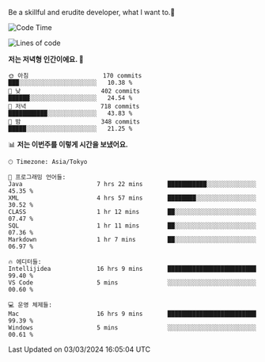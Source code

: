 Be a skillful and erudite developer, what I want to.👶

<!--START_SECTION:waka-->
![Code Time](http://img.shields.io/badge/Code%20Time-464%20hrs%2035%20mins-blue)

![Lines of code](https://img.shields.io/badge/%EC%A0%80%EB%8A%94%20%EC%97%AC%ED%83%9C%EA%B9%8C%EC%A7%80%20-778.7%20thousand%20%EC%A4%84%EC%9D%98%20%EC%BD%94%EB%93%9C%EB%A5%BC%20%EC%9E%91%EC%84%B1%ED%96%88%EC%96%B4%EC%9A%94.-blue)

**저는 저녁형 인간이에요. 🦉** 

```text
🌞 아침                     170 commits         ███░░░░░░░░░░░░░░░░░░░░░░   10.38 % 
🌆 낮　                     402 commits         ██████░░░░░░░░░░░░░░░░░░░   24.54 % 
🌃 저녁                     718 commits         ███████████░░░░░░░░░░░░░░   43.83 % 
🌙 밤　                     348 commits         █████░░░░░░░░░░░░░░░░░░░░   21.25 % 
```


📊 **저는 이번주를 이렇게 시간을 보냈어요.** 

```text
🕑︎ Timezone: Asia/Tokyo

💬 프로그래밍 언어들: 
Java                     7 hrs 22 mins       ███████████░░░░░░░░░░░░░░   45.35 % 
XML                      4 hrs 57 mins       ████████░░░░░░░░░░░░░░░░░   30.52 % 
CLASS                    1 hr 12 mins        ██░░░░░░░░░░░░░░░░░░░░░░░   07.47 % 
SQL                      1 hr 11 mins        ██░░░░░░░░░░░░░░░░░░░░░░░   07.36 % 
Markdown                 1 hr 7 mins         ██░░░░░░░░░░░░░░░░░░░░░░░   06.97 % 

🔥 에디터들: 
Intellijidea             16 hrs 9 mins       █████████████████████████   99.40 % 
VS Code                  5 mins              ░░░░░░░░░░░░░░░░░░░░░░░░░   00.60 % 

💻 운영 체제들: 
Mac                      16 hrs 9 mins       █████████████████████████   99.39 % 
Windows                  5 mins              ░░░░░░░░░░░░░░░░░░░░░░░░░   00.61 % 
```


 Last Updated on 03/03/2024 16:05:04 UTC
<!--END_SECTION:waka-->
